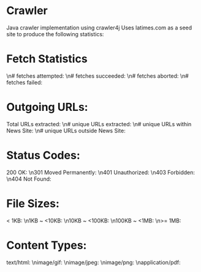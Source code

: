 # Crawler
Java crawler implementation using crawler4j
Uses latimes.com as a seed site to produce the following statistics:

Fetch Statistics
================
\n# fetches attempted:
\n# fetches succeeded:
\n# fetches aborted:
\n# fetches failed:

Outgoing URLs:
==============
Total URLs extracted:
\n# unique URLs extracted:
\n# unique URLs within News Site:
\n# unique URLs outside News Site:

Status Codes:
=============
200 OK:
\n301 Moved Permanently:
\n401 Unauthorized:
\n403 Forbidden:
\n404 Not Found:

File Sizes:
===========
< 1KB:
\n1KB ~ <10KB:
\n10KB ~ <100KB:
\n100KB ~ <1MB:
\n>= 1MB:

Content Types:
==============
text/html:
\nimage/gif:
\nimage/jpeg:
\nimage/png:
\napplication/pdf:
